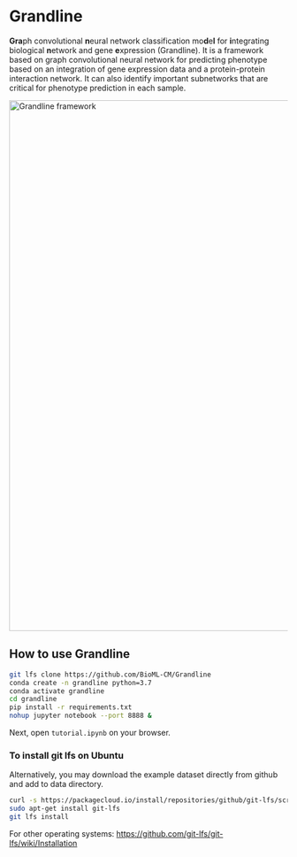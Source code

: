 # Grandline
**Gra**ph convolutional **n**eural network classification mo**d**e**l** for **i**ntegrating biological **n**etwork and gene **e**xpression (Grandline). It is a framework based on graph convolutional neural network for predicting phenotype based on an integration of gene expression data and a protein-protein interaction network. It can also identify important subnetworks that are critical for phenotype prediction in each sample.

<img width="959" alt="Grandline framework" src="https://user-images.githubusercontent.com/76929527/103628608-d9dd7480-4f71-11eb-9978-2606747865c8.png">

## How to use Grandline
```bash
git lfs clone https://github.com/BioML-CM/Grandline
conda create -n grandline python=3.7
conda activate grandline
cd grandline
pip install -r requirements.txt
nohup jupyter notebook --port 8888 &
```
Next, open `tutorial.ipynb` on your browser.

### To install git lfs on Ubuntu
Alternatively, you may download the example dataset directly from github and add to data directory.
```bash
curl -s https://packagecloud.io/install/repositories/github/git-lfs/script.deb.sh | sudo bash
sudo apt-get install git-lfs
git lfs install
```
For other operating systems: https://github.com/git-lfs/git-lfs/wiki/Installation
